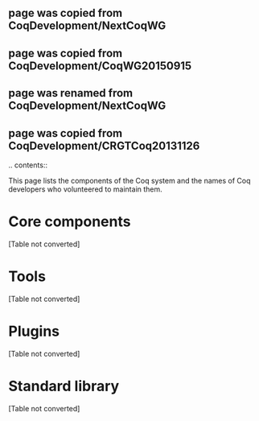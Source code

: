 ## page was copied from CoqDevelopment/NextCoqWG
## page was copied from CoqDevelopment/CoqWG20150915
## page was renamed from CoqDevelopment/NextCoqWG
## page was copied from CoqDevelopment/CRGTCoq20131126

.. contents::

This page lists the components of the Coq system and the names of Coq developers who volunteered to maintain them.

Core components
===============

[Table not converted]

Tools
=====

[Table not converted]

Plugins
=======

[Table not converted]

Standard library
================

[Table not converted]


